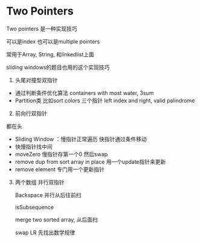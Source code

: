 # Two Pointers



Two pointers 是一种实现技巧

可以是index 也可以是multiple pointers

常用于Array, String, 和linkedlist上面

sliding windows的题目也用的这个实现技巧

1. 头尾对撞型双指针

- 通过判断条件优化算法 containers with most water, 3sum
- Partition类 比如sort colors 三个指针 left index and right, valid palindrome



2. 前向行双指针

都在头

- Sliding Window ：慢指针正常遍历 快指针通过条件移动
- 快慢指针找中间
- moveZero 慢指针存第一个0 然后swap
- remove dup from sort array in place 用一个update指针来更新
- remove element 专门用一个更新指针

3. 两个数组 并行双指针

    Backspace 并行从后往前扫

   isSubsequence

   merge two sorted array, 从后面扫

   swap LR 先找出数学规律